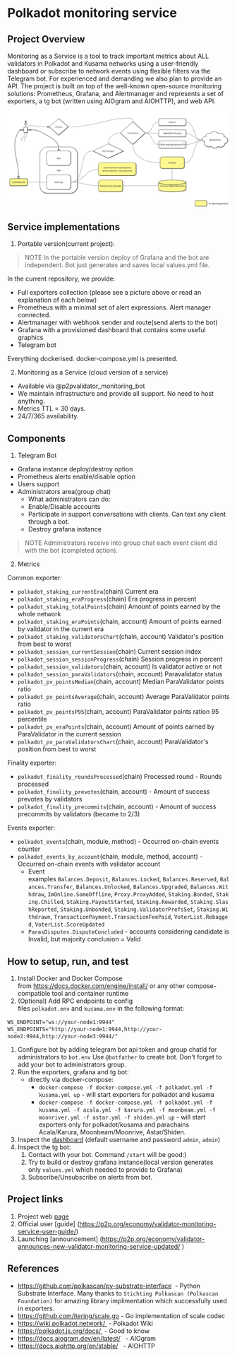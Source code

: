 # Polkadot monitoring service

## Project Overview

Monitoring as a Service is a tool to track important metrics about ALL validators in Polkadot and Kusama networks using a user-friendly dashboard or subscribe to network events using flexible filters via the Telegram bot. For experienced and demanding we also plan to provide an API. The project is built on top of the well-known open-source monitoring solutions: Prometheus, Grafana, and Alertmanager and represents a set of exporters, a tg bot (written using AIOgram and AIOHTTP), and web API.

![](docs/Common.png)

## Service implementations

1. Portable version(current project):

> NOTE In the portable version deploy of Grafana and the bot are independent. Bot just generates and saves local values.yml file.
> 

In the current repository, we provide:

- Full exporters collection (please see a picture above or read an explanation of each below)
- Prometheus with a minimal set of alert expressions. Alert manager connected.
- Alertmanager with webhook sender and route(send alerts to the bot)
- Grafana with a provisioned dashboard that contains some useful graphics
- Telegram bot

Everything dockerised. docker-compose.yml is presented.

2. Monitoring as a Service (cloud version of a service)
- Available via @p2pvalidator_monitoring_bot
- We maintain infrastructure and provide all support. No need to host anything.
- Metrics TTL = 30 days.
- 24/7/365 availability.

## Components

1. Telegram Bot
- Grafana instance deploy/destroy option
- Prometheus alerts enable/disable option
- Users support
- Administrators area(group chat)
    - What administrators can do:
    - Enable/Disable accounts
    - Participate in support conversations with clients. Can text any client through a bot.
    - Destroy grafana instance

> NOTE Administrators receive into group chat each event client did with the bot (completed action).
> 

2. Metrics

Common exporter:

- `polkadot_staking_currentEra`(chain) Current era
- `polkadot_staking_eraProgress`(chain) Era progress in percent
- `polkadot_staking_totalPoints`(chain) Amount of points earned by the whole network
- `polkadot_staking_eraPoints`(chain, account) Amount of points earned by validator in the current era
- `polkadot_staking_validatorsChart`(chain, account) Validator's position from best to worst
- `polkadot_session_currentSession`(chain) Current session index
- `polkadot_session_sessionProgress`(chain) Session progress in percent
- `polkadot_session_validators`(chain, account) Is validator active or not
- `polkadot_session_paraValidators`(chain, account) Paravalidator status
- `polkadot_pv_pointsMedian`(chain, account) Median ParaValidator points ratio
- `polkadot_pv_pointsAverage`(chain, account) Average ParaValidator points ratio
- `polkadot_pv_pointsP95`(chain, account) ParaValidator points ration 95 percentile
- `polkadot_pv_eraPoints`(chain, account) Amount of points earned by ParaValidator in the current session
- `polkadot_pv_paraValidatorsChart`(chain, account) ParaValidator's position from best to worst

Finality exporter:

- `polkadot_finality_roundsProcessed`(chain) Processed round - Rounds processed
- `polkadot_finality_prevotes`(chain, account) - Amount of success prevotes by validators
- `polkadot_finality_precommits`(chain, account) - Amount of success precommits by validators (became to 2/3)

Events exporter:

- `polkadot_events`(chain, module, method) - Occurred on-chain events counter
- `polkadot_events_by_account`(chain, module, method, account) - Occurred on-chain events with validator account
    - Event examples `Balances.Deposit`, `Balances.Locked`, `Balances.Reserved`, `Balances.Transfer`, `Balances.Unlocked`, `Balances.Upgraded`, `Balances.Withdraw`, `ImOnline.SomeOffline`, `Proxy.ProxyAdded`, `Staking.Bonded`, `Staking.Chilled`, `Staking.PayoutStarted`, `Staking.Rewarded`, `Staking.SlashReported`, `Staking.Unbonded`, `Staking.ValidatorPrefsSet`, `Staking.Withdrawn`, `TransactionPayment.TransactionFeePaid`, `VoterList.Rebagged`, `VoterList.ScoreUpdated`
    - `ParasDisputes.DisputeConcluded` - accounts considering candidate is Invalid, but majority conclusion = Valid

## How to setup, run, and test

1. Install Docker and Docker Compose from https://docs.docker.com/engine/install/	 or any other compose-compatible tool and container runtime
2. (Optional) Add RPC endpoints to config files `polkadot.env` and `kusama.env` in the following format:

```
WS_ENDPOINT="ws://your-node1:9944"
WS_ENDPOINTS="http://your-node1:9944,http://your-node2:9944,http://your-node3:9944/"

```

1. Configure bot by adding telegram bot api token and group chatId for administrators to `bot.env` Use `@botfather` to create bot. Don't forget to add your bot to administrators group.
2. Run the exporters, grafana and tg bot:
    - directly via docker-compose:
        - `docker-compose -f docker-compose.yml -f polkadot.yml -f kusama.yml up` - will start exporters for polkadot and kusama
        - `docker-compose -f docker-compose.yml -f polkadot.yml -f kusama.yml -f acala.yml -f karura.yml -f moonbeam.yml -f moonriver.yml -f astar.yml -f shiden.yml up` - will start exporters only for polkadot/kusama and parachains Acala/Karura, Moonbeam/Moonrive, Astar/Shiden.
3. Inspect the [dashboard](http://127.0.0.1:3000/d/fDrj0_EGz/p2p-org-polkadot-kusama-dashboard?orgId=1) (default username and password `admin`, `admin`)
4. Inspect the tg bot:
    1. Contact with your bot. Command `/start` will be good:)
    2. Try to build or destroy grafana instance(local version generates only `values.yml` which needed to provide to Grafana)
    3. Subscribe/Unsubscribe on alerts from bot.
  
## Project links 
1. Project web [page](maas.p2p.org)
2. Official user [guide] (https://p2p.org/economy/validator-monitoring-service-user-guide/)
3. Launching [announcement] (https://p2p.org/economy/validator-announces-new-validator-monitoring-service-updated/ )



## References

- https://github.com/polkascan/py-substrate-interface  - Python Substrate Interface. Many thanks to `Stichting Polkascan (Polkascan Foundation)` for amazing library implimentation which successfully used in exporters.
- https://github.com/itering/scale.go  - Go implementation of scale codec
- https://wiki.polkadot.network/  - Polkadot Wiki
- https://polkadot.js.org/docs/  - Good to know
- https://docs.aiogram.dev/en/latest/	  - AIOgram
- https://docs.aiohttp.org/en/stable/	  - AIOHTTP
